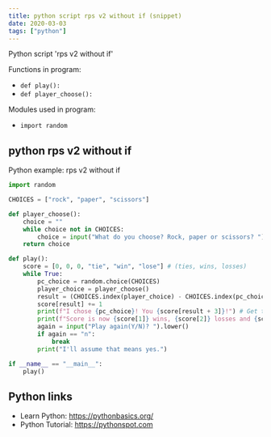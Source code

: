 ```yaml
---
title: python script rps v2 without if (snippet)
date: 2020-03-03
tags: ["python"]
---
```

Python script 'rps v2 without if'

Functions in program: 
* `def play():`
* `def player_choose():`

Modules used in program: 
* `import random`

## python rps v2 without if

Python example: rps v2 without if

```python
import random

CHOICES = ["rock", "paper", "scissors"]

def player_choose():
    choice = ""
    while choice not in CHOICES:
        choice = input("What do you choose? Rock, paper or scissors? ").lower()
    return choice

def play():
    score = [0, 0, 0, "tie", "win", "lose"] # (ties, wins, losses)
    while True:
        pc_choice = random.choice(CHOICES)
        player_choice = player_choose()
        result = (CHOICES.index(player_choice) - CHOICES.index(pc_choice)) % 3 # Returns 0 for tie, 1 for win and 2 for loss
        score[result] += 1
        print(f"I chose {pc_choice}! You {score[result + 3]}!") # Get the right string from score by bumping the index by 3
        print(f"Score is now {score[1]} wins, {score[2]} losses and {score[0]} ties.")
        again = input("Play again(Y/N)? ").lower()
        if again == "n":
            break
        print("I'll assume that means yes.")

if __name__ == "__main__":
    play()


```

## Python links

- Learn Python: https://pythonbasics.org/
- Python Tutorial: https://pythonspot.com
